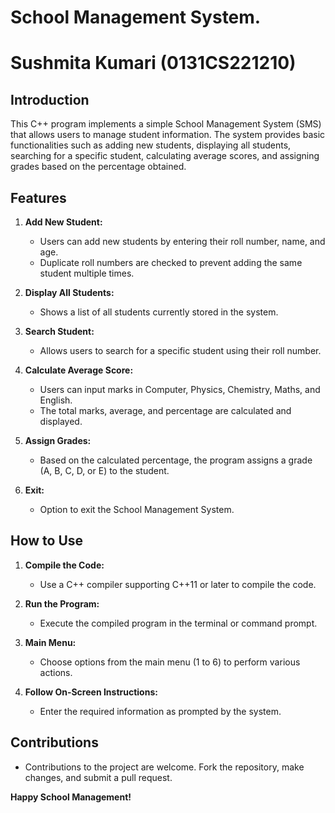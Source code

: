 # School Management System.
# Sushmita Kumari (0131CS221210)

## Introduction

This C++ program implements a simple School Management System (SMS) that allows users to manage student information. The system provides basic functionalities such as adding new students, displaying all students, searching for a specific student, calculating average scores, and assigning grades based on the percentage obtained.

## Features

1. **Add New Student:**
   - Users can add new students by entering their roll number, name, and age.
   - Duplicate roll numbers are checked to prevent adding the same student multiple times.

2. **Display All Students:**
   - Shows a list of all students currently stored in the system.

3. **Search Student:**
   - Allows users to search for a specific student using their roll number.

4. **Calculate Average Score:**
   - Users can input marks in Computer, Physics, Chemistry, Maths, and English.
   - The total marks, average, and percentage are calculated and displayed.

5. **Assign Grades:**
   - Based on the calculated percentage, the program assigns a grade (A, B, C, D, or E) to the student.

6. **Exit:**
   - Option to exit the School Management System.

## How to Use

1. **Compile the Code:**
   - Use a C++ compiler supporting C++11 or later to compile the code.

2. **Run the Program:**
   - Execute the compiled program in the terminal or command prompt.

3. **Main Menu:**
   - Choose options from the main menu (1 to 6) to perform various actions.

4. **Follow On-Screen Instructions:**
   - Enter the required information as prompted by the system.

## Contributions

- Contributions to the project are welcome. Fork the repository, make changes, and submit a pull request.

**Happy School Management!**
